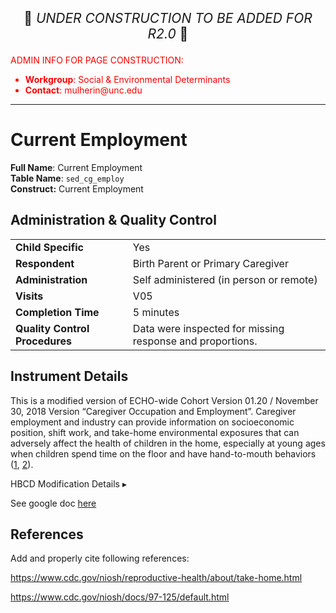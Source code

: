 <p style="text-align: center; font-size: 1.5em;">🚧 <i>UNDER CONSTRUCTION TO BE ADDED FOR R2.0</i> 🚧 </p>

<p style="color: red;">ADMIN INFO FOR PAGE CONSTRUCTION:<br>
<ul style="color: red;">
  <li><b>Workgroup</b>: Social & Environmental Determinants</li>
  <li><b>Contact</b>: mulherin@unc.edu</li>
</ul>
</ul>
</p>

------------------------------------------------------------

# Current Employment

**Full Name**: Current Employment       
**Table Name**: `sed_cg_employ`   
**Construct:** Current Employment

## Administration & Quality Control

<table class="table-no-vertical-lines" style="width: 100%; border-collapse: collapse; table-layout: fixed;">
<tbody>
<tr><td><b>Child Specific</b></td>
<td>Yes </td></tr>
<tr><td><b>Respondent</b></td>
<td>Birth Parent or Primary Caregiver</td></tr>
<tr><td><b>Administration</b></td>
<td style="word-wrap: break-word; white-space: normal;">Self administered (in person or remote)</td></tr>
<tr><td><b>Visits</b></td>
<td>V05</td></tr>
<tr><td><b>Completion Time</b></td>
<td>5 minutes</td></tr>
<tr><td><b>Quality Control Procedures</b></td>
<td style="word-wrap: break-word; white-space: normal;">Data were inspected for missing response and proportions.</td></tr>      
</tbody>
</table>

## Instrument Details

This is a modified version of ECHO-wide Cohort Version 01.20 / November 30, 2018
Version “Caregiver Occupation and Employment”. Caregiver employment and industry can provide information on socioeconomic position, shift work, and take-home environmental exposures that can adversely affect the health of children in the home, especially at young ages when children spend time on the floor and have hand-to-mouth behaviors ([1](https://www.cdc.gov/niosh/docs/97-125/default.html), [2](https://www.cdc.gov/niosh/reproductive-health/about/take-home.html)).


<div id="hbcd-mod" class="table-banner" onclick="toggleCollapse(this)">
  <span class="text-with-link">
  <span class="text">HBCD Modification Details</span>
  <a class="anchor-link" href="#hbcd-mod" title="Copy link">
  <i class="fa-solid fa-link"></i>
  </a>
  </span>
  <span class="arrow">▸</span>
</div>
<div class="collapsible-content">
<p> See google doc <a href="https://drive.google.com/open?id=1DYUODLRPpmUAqxWotluuXJQBWq7x6lD7">here</a></p>
</div>

## References

<div class="references">  
</div>


Add and properly cite following references:

https://www.cdc.gov/niosh/reproductive-health/about/take-home.html

https://www.cdc.gov/niosh/docs/97-125/default.html

<br>